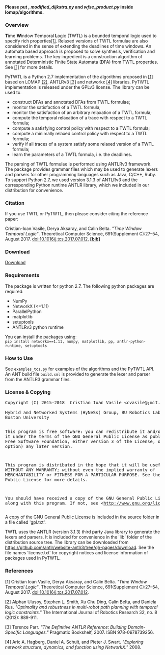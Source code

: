 <h4> Please put ,<em> modified_dijkstra.py </em> and <em> wfse_product.py </em> inside lomap/algorithms.</h4> 

<h3>Overview</h3>
<strong>T</strong>ime <strong>W</strong>indow <strong>T</strong>emporal <strong>L</strong>ogic (TWTL) is a bounded temporal logic used to specify rich properties<a href="#1">[1]</a>. Relaxed versions of TWTL formulae are also considered in the sense of extending the deadlines of time windows. An automata based approach is proposed to solve synthesis, verification and learning problems. The key ingredient is a construction algorithm of annotated Deterministic Finite State Automata (DFA) from TWTL properties. See <a href="#1">[1]</a> for more details.

PyTWTL is a Python 2.7 implementation of the algorithms proposed in <a href="#1">[1]</a> based on LOMAP <a href="#2">[2]</a>, ANTLRv3 <a href="#3">[3]</a> and networkx <a href="#4">[4]</a> libraries. PyTWTL implementation is released under the GPLv3 license.
The library can be used to:
<ul type="square">
    <li>construct DFAs and annotated DFAs from TWTL formulae;</li>
    <li>monitor the satisfaction of a TWTL formula;</li>
    <li>monitor the satisfaction of an arbitrary relaxation of a TWTL formula;</li>
    <li>compute the temporal relaxation of a trace with respect to a TWTL formula;</li>
    <li>compute a satisfying control policy with respect to a TWTL formula;</li>
    <li>compute a minimally relaxed control policy with respect to a TWTL formula;</li>
    <li>verify if all traces of a system satisfy some relaxed version of a TWTL formula;</li>
    <li>learn the parameters of a TWTL formula, i.e. the deadlines.</li>
</ul>

The parsing of TWTL formulae is performed using ANTLRv3 framework. The package provides grammar files which may be used to generate lexers and parsers for other programming languages such as Java, C/C++, Ruby. To support Python 2.7, we used version 3.1.3 of ANTLRv3 and the corresponding Python runtime ANTLR library, which we included in our distribution for convenience.

<h3>Citation</h3>
If you use TWTL or PyTWTL, then please consider citing the reference paper:

Cristian-Ioan Vasile, Derya Aksaray, and Calin Belta. <em>"Time Window Temporal Logic"</em>. Theoretical Computer Science, 691(Supplement C):27–54, August 2017. <a href="https://doi.org/10.1016/j.tcs.2017.07.012" target="_blank">doi:10.1016/j.tcs.2017.07.012</a>,
<a href="https://cristianvasile.com/sites/default/files/articole/TCS_2017.bib" target="_blank"><strong>[bib]</strong></a>

<h3>Download</h3>
<a href="https://github.com/wasserfeder/twtl.git" target="_blank">Download</a>

<h3>Requirements</h3>
The package is written for python 2.7. The following python packages are required:
<ul type="square">
    <li>NumPy</li>
    <li>NetworkX (<=1.11)</li>
    <li>ParallelPython</li>
    <li>matplotlib</li>
    <li>setuptools</li>
    <li>ANTLRv3 python runtime</li>
</ul>
You can install the packages using:<br/>
<code>pip install networkx==1.11, numpy, matplotlib, pp, antlr-python-runtime, setuptools</code>

<h3>How to Use</h3>
See <code>examples_tcs.py</code> for examples of the algorithms and the PyTWTL API.
An ANT build file <code>build.xml</code> is provided to generate the lexer and parser from the ANTLR3 grammar files.

<h3>License & Copying</h3>
<pre>Copyright (C) 2015-2018  Cristian Ioan Vasile &lt;cvasile@;mit.edu&gt;<br/>
Hybrid and Networked Systems (HyNeSs) Group, BU Robotics Lab,
Boston University

This program is free software: you can redistribute it and/or modify
it under the terms of the GNU General Public License as published by
the Free Software Foundation, either version 3 of the License, or
(at your option) any later version.

This program is distributed in the hope that it will be useful,
but WITHOUT ANY WARRANTY; without even the implied warranty of
MERCHANTABILITY or FITNESS FOR A PARTICULAR PURPOSE.  See the
GNU General Public License for more details.

You should have received a copy of the GNU General Public License
along with this program.  If not, see &lt;http://www.gnu.org/licenses/&gt;.
</pre>

A copy of the GNU General Public License is included in the source folder in a file called 'gpl.txt'.

TWTL uses the ANTLR (version 3.1.3) third party Java library to generate the lexers and parsers. It is included for convenience in the 'lib' folder of the distribution source tree. The library can be downloaded from <a href="https://github.com/antlr/website-antlr3/tree/gh-pages/download" target="_blank">https://github.com/antlr/website-antlr3/tree/gh-pages/download</a>.
See the file names 'license.txt' for copyright notices and license information of packages used in PyTWTL.

<h3>References</h3>
<p id="1">[1] Cristian Ioan Vasile, Derya Aksaray, and Calin Belta. <em>"Time Window Temporal Logic"</em>. Theoretical Computer Science, 691(Supplement C):27–54, August 2017. <a href="https://doi.org/10.1016/j.tcs.2017.07.012" target="_blank">doi:10.1016/j.tcs.2017.07.012</a>.</p>
<p id="2">[2] Alphan Ulusoy, Stephen L. Smith, Xu Chu Ding, Calin Belta, and Daniela Rus. <em>"Optimality and robustness in multi-robot path planning with temporal logic constraints."</em> The International Journal of Robotics Research 32, no. 8 (2013): 889-911.</p>
<p id="3">[3] Terence Parr. <em>"The Definitive ANTLR Reference: Building Domain-Specific Languages."</em> Pragmatic Bookshelf, 2007. ISBN 978-0978739256.</p>
<p id="4">[4] Aric A. Hagberg, Daniel A. Schult, and Pieter J. Swart. <em>"Exploring network structure, dynamics, and function using NetworkX."</em> 2008.</p>
<!-- p id="5">[5] </p>
<p id="6">[6] </p -->
